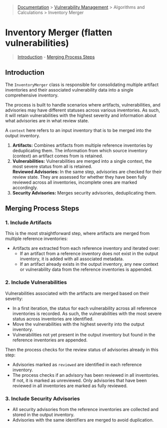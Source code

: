 > [Documentation](../../README.md) >
> [Vulnerability Management](../vulnerability-management.md) >
> Algorithms and Calculations >
> Inventory Merger

# Inventory Merger (flatten vulnerabilities)

> [Introduction](#introduction) -
> [Merging Process Steps](#merging-process-steps)

## Introduction

The `InventoryMerger` class is responsible for consolidating multiple artifact inventories and
their associated vulnerability data into a single comprehensive inventory.

The process is built to handle scenarios where artifacts, vulnerabilities, and advisories may have different statuses
across various inventories.
As such, it will retain vulnerabilities with the highest severity and information about what advisories are in what
review state.

A `context` here refers to an input inventory that is to be merged into the output inventory.

1. **Artifacts:** Combines artifacts from multiple reference inventories by deduplicating them.
   The information from which source inventory (context) an artifact comes from is retained.
2. **Vulnerabilities:** Vulnerabilities are merged into a single context, the most severe status from all is retained.  
   **Reviewed Advisories:** In the same step, advisories are checked for their review state.
   They are assessed for whether they have been fully reviewed across all inventories,
   incomplete ones are marked accordingly.
3. **Security Advisories:** Merges security advisories, deduplicating them.

## Merging Process Steps

### 1. Include Artifacts

This is the most straightforward step, where artifacts are merged from multiple reference inventories:

- Artifacts are extracted from each reference inventory and iterated over:
    - If an artifact from a reference inventory does not exist in the output inventory,
      it is added with all associated metadata.
    - If an artifact already exists in the output inventory,
      any new context or vulnerability data from the reference inventories is appended.

### 2. Include Vulnerabilities

Vulnerabilities associated with the artifacts are merged based on their severity:

- In a first iteration, the status for each vulnerability across all reference inventories is recorded.
  As such, the vulnerabilities with the most severe status across inventories are identified.
- Move the vulnerabilities with the highest severity into the output inventory.
- Vulnerabilities not yet present in the output inventory but found in the reference inventories are appended.

Then the process checks for the review status of advisories already in this step:

- Advisories marked as `reviewed` are identified in each reference inventory.
- The process checks if an advisory has been reviewed in all inventories. If not, it is marked as unreviewed.
  Only advisories that have been reviewed in all inventories are marked as fully reviewed.

### 3. Include Security Advisories

- All security advisories from the reference inventories are collected and stored in the output inventory.
- Advisories with the same identifiers are merged to avoid duplication.
